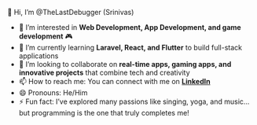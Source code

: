 👋 Hi, I’m @TheLastDebugger (Srinivas)

- 👀 I’m interested in **Web Development, App Development, and game development** 🎮
- 🌱 I’m currently learning **Laravel, React, and Flutter** to build full-stack applications
- 💞️ I’m looking to collaborate on **real-time apps, gaming apps, and innovative projects** that combine tech and creativity
- 📫 How to reach me: You can connect with me on **[LinkedIn](www.linkedin.com/in/srinivas-saravanan-808779290)**
- 😄 Pronouns: He/Him
- ⚡ Fun fact: I’ve explored many passions like singing, yoga, and music... but programming is the one that truly completes me!

<!---
TheLastDebugger/TheLastDebugger is a ✨ special ✨ repository because its `README.md` (this file) appears on your GitHub profile.
You can click the Preview link to take a look at your changes.
--->
